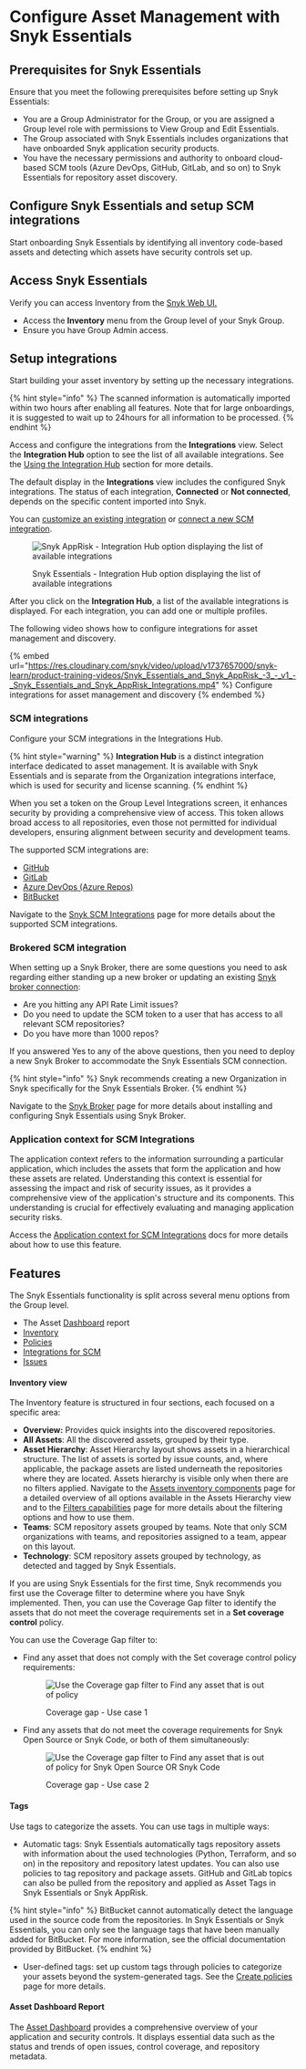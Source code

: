 # Configure Asset Management with Snyk Essentials

## Prerequisites for Snyk Essentials

Ensure that you meet the following prerequisites before setting up Snyk Essentials:

* You are a Group Administrator for the Group, or you are assigned a Group level role with permissions to View Group and Edit Essentials.
* The Group associated with Snyk Essentials includes organizations that have onboarded Snyk application security products.
* You have the necessary permissions and authority to onboard cloud-based SCM tools (Azure DevOps, GitHub, GitLab, and so on) to Snyk Essentials for repository asset discovery.

## Configure Snyk Essentials and setup SCM integrations

Start onboarding Snyk Essentials by identifying all inventory code-based assets and detecting which assets have security controls set up.

## Access Snyk Essentials

Verify you can access Inventory from the [Snyk Web UI.](../../../getting-started/snyk-web-ui.md)

* Access the **Inventory** menu from the Group level of your Snyk Group.
* Ensure you have Group Admin access.

## Setup integrations <a href="#setup-integrations" id="setup-integrations"></a>

Start building your asset inventory by setting up the necessary integrations.

{% hint style="info" %}
The scanned information is automatically imported within two hours after enabling all features.  Note that for large onboardings, it is suggested to wait up to 24hours for all information to be processed.
{% endhint %}

Access and configure the integrations from the **Integrations** view. Select the **Integration Hub** option to see the list of all available integrations. See the [Using the Integration Hub](../../../scm-ide-and-ci-cd-integrations/snyk-scm-integrations/#using-the-integration-hub) section for more details.

The default display in the **Integrations** view includes the configured Snyk integrations. The status of each integration, **Connected** or **Not connected**, depends on the specific content imported into Snyk.

You can [customize an existing integration](../../../getting-started/snyk-web-ui.md#edit-an-integration) or [connect a new SCM integration](../../../scm-ide-and-ci-cd-integrations/snyk-scm-integrations/#snyk-essentials-and-snyk-apprisk-integrations-ecosystem).

<figure><img src="../../../.gitbook/assets/image (357) (1).png" alt="Snyk AppRisk - Integration Hub option displaying the list of available integrations"><figcaption><p>Snyk Essentials - Integration Hub option displaying the list of available integrations</p></figcaption></figure>

After you click on the **Integration Hub**, a list of the available integrations is displayed. For each integration, you can add one or multiple profiles.&#x20;

The following video shows how to configure integrations for asset management and discovery.

{% embed url="https://res.cloudinary.com/snyk/video/upload/v1737657000/snyk-learn/product-training-videos/Snyk_Essentials_and_Snyk_AppRisk_-3_-_v1_-_Snyk_Essentials_and_Snyk_AppRisk_Integrations.mp4" %}
Configure integrations for asset management and discovery&#x20;
{% endembed %}

### SCM integrations

Configure your SCM integrations in the Integrations Hub.

{% hint style="warning" %}
**Integration Hub** is a distinct integration interface dedicated to asset management. It is available with Snyk Essentials and is separate from the Organization integrations interface, which is used for security and license scanning.
{% endhint %}

When you set a token on the Group Level Integrations screen, it enhances security by providing a comprehensive view of access. This token allows broad access to all repositories, even those not permitted for individual developers, ensuring alignment between security and development teams.

The supported SCM integrations are:

* [GitHub](../../../scm-ide-and-ci-cd-integrations/snyk-scm-integrations/github.md#group-level-snyk-essentials-integrations)
* [GitLab](../../../scm-ide-and-ci-cd-integrations/snyk-scm-integrations/gitlab.md#group-level-snyk-essentials-integrations)
* [Azure DevOps (Azure Repos)](../../../scm-ide-and-ci-cd-integrations/snyk-scm-integrations/azure-repositories-tfs.md#group-level-snyk-essentials-integrations)
* [BitBucket](../../../scm-ide-and-ci-cd-integrations/snyk-scm-integrations/bitbucket-cloud.md#group-level-snyk-essentials-integrations)

Navigate to the [Snyk SCM Integrations](../../../scm-ide-and-ci-cd-integrations/snyk-scm-integrations/#snyk-essentials-and-snyk-apprisk-integrations-ecosystem) page for more details about the supported SCM integrations.

### Brokered SCM integration <a href="#brokered-scm-integration" id="brokered-scm-integration"></a>

When setting up a Snyk Broker, there are some questions you need to ask regarding either standing up a new broker or updating an existing [Snyk broker connection](../../../enterprise-setup/snyk-broker/):

* Are you hitting any API Rate Limit issues?
* Do you need to update the SCM token to a user that has access to all relevant SCM repositories?
* Do you have more than 1000 repos?

If you answered Yes to any of the above questions, then you need to deploy a new Snyk Broker to accommodate the Snyk Essentials SCM connection.&#x20;

{% hint style="info" %}
Snyk recommends creating a new Organization in Snyk specifically for the Snyk Essentials Broker.
{% endhint %}

Navigate to the [Snyk Broker](../../../enterprise-setup/snyk-broker/using-snyk-essentials-with-snyk-broker.md) page for more details about installing and configuring Snyk Essentials using Snyk Broker.

### Application context for SCM Integrations

The application context refers to the information surrounding a particular application, which includes the assets that form the application and how these assets are related. Understanding this context is essential for assessing the impact and risk of security issues, as it provides a comprehensive view of the application's structure and its components. This understanding is crucial for effectively evaluating and managing application security risks.

Access the [Application context for SCM Integrations](../../../scm-ide-and-ci-cd-integrations/snyk-scm-integrations/application-context-for-scm-integrations/) docs for more details about how to use this feature.

## Features

The Snyk Essentials functionality is split across several menu options from the Group level.&#x20;

* The Asset [Dashboard](../../../getting-started/snyk-web-ui.md#view-the-assets-dashboard) report
* [Inventory](../../../manage-assets/)
* [Policies](../../../manage-risk/policies/assets-policies/)
* [Integrations for SCM](../../../scm-ide-and-ci-cd-integrations/snyk-scm-integrations/#group-level-snyk-essentials-scm-integrations)&#x20;
* [Issues](../../../manage-risk/prioritize-issues-for-fixing/)

#### Inventory view

The Inventory feature is structured in four sections, each focused on a specific area:

* **Overview:** Provides quick insights into the discovered repositories.
* **All Assets**: All the discovered assets, grouped by their type.
* **Asset Hierarchy**: Asset Hierarchy layout shows assets in a hierarchical structure. The list of assets is sorted by issue counts, and, where applicable, the package assets are listed underneath the repositories where they are located. Assets hierarchy is visible only when there are no filters applied. Navigate to the [Assets inventory components](../../../manage-assets/assets-inventory-components.md) page for a detailed overview of all options available in the Assets Hierarchy view and to the [Filters capabilities](../../../manage-assets/assets-inventory-features.md#filters-capabilities) page for more details about the filtering options and how to use them.
* **Teams**: SCM repository assets grouped by teams. Note that only SCM organizations with teams, and repositories assigned to a team, appear on this layout.
* **Technology**: SCM repository assets grouped by technology, as detected and tagged by Snyk Essentials.

If you are using Snyk Essentials for the first time, Snyk recommends you first use the Coverage filter to determine where you have Snyk implemented. Then, you can use the Coverage Gap filter to identify the assets that do not meet the coverage requirements set in a **Set coverage control** policy.

You can use the Coverage Gap filter to:

*   &#x20;Find any asset that does not comply with the Set coverage control policy requirements:&#x20;

    <figure><img src="../../../.gitbook/assets/image (1) (10).png" alt="Use the Coverage gap filter to Find any asset that is out of policy"><figcaption><p>Coverage gap - Use case 1</p></figcaption></figure>
*   Find any assets that do not meet the coverage requirements for Snyk Open Source or Snyk Code, or both of them simultaneously:&#x20;

    <figure><img src="../../../.gitbook/assets/image (1) (10) (1).png" alt="Use the Coverage gap filter to Find any asset that is out of policy for Snyk Open Source OR Snyk Code"><figcaption><p>Coverage gap - Use case 2</p></figcaption></figure>

#### Tags <a href="#hardbreak-tags" id="hardbreak-tags"></a>

Use tags to categorize the assets. You can use tags in multiple ways:

* Automatic tags: Snyk Essentials automatically tags repository assets with information about the used technologies (Python, Terraform, and so on) in the repository and repository latest updates. You can also use policies to tag repository and package assets. GitHub and GitLab topics can also be pulled from the repository and applied as Asset Tags in Snyk Essentials or Snyk AppRisk.

{% hint style="info" %}
BitBucket cannot automatically detect the language used in the source code from the repositories. In Snyk Essentials or Snyk Essentials, you can only see the language tags that have been manually added for BitBucket. For more information, see the official documentation provided by BitBucket.
{% endhint %}

* User-defined tags: set up custom tags through policies to categorize your assets beyond the system-generated tags. See the [Create policies](../../../manage-risk/policies/assets-policies/create-policies.md) page for more details.&#x20;

#### Asset Dashboard Report

The [Asset Dashboard](../../../manage-issues/reporting/available-snyk-reports.md#asset-dashboard) provides a comprehensive overview of your application and security controls. It displays essential data such as the status and trends of open issues, control coverage, and repository metadata.





